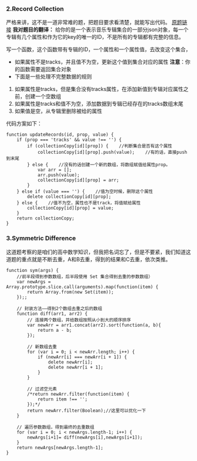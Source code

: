 ### 2.Record Collection
严格来讲，这不是一道非常难的题，把题目要求看清楚，就能写出代码。
[原题链接](https://www.freecodecamp.com/challenges/record-collection)
**我对题目的翻译：**
  给你的是一个表示音乐专辑集合的一部分json对象，每一个专辑有几个属性和作为它的key的唯一的ID，不是所有的专辑都有完整的信息。

写一个函数，这个函数带有专辑的ID，一个属性和一个属性值，去改变这个集合，
- 如果属性不是tracks，并且值不为空，更新这个值到集合对应的属性
**注意**：你的函数需要返回集合对象
- 下面是一些处理不完整数据的规则
 1. 如果属性是tracks，但是集合没有tracks属性，在添加新值到专辑对应属性之前，创建一个空数组
 2. 如果属性是tracks和值不为空，添加数据到专辑已经存在的tracks数组末尾 
 3. 如果值是空，从专辑里删除被给的属性

代码方案如下：
```
function updateRecords(id, prop, value) {
    if (prop === 'tracks' && value !== '') {
        if (collectionCopy[id][prop]) {    //判断集合是否有这个属性
            collectionCopy[id][prop].push(value);    //有的话，直接push到末尾
        } else {    //没有的话创建一个新的数组，将数组赋值给属性prop。
            var arr = [];
            arr.push(value);
            collectionCopy[id][prop] = arr;
        }
    } else if (value === '') {    //值为空时候，删除这个属性
        delete collectionCopy[id][prop];
    } else {    //值不为空，属性也不是track，将值赋给属性
        collectionCopy[id][prop] = value;
    }
    return collectionCopy;
}
```
### 3.Symmetric Difference
这道题考察的是咱们的高中数学知识，但我把名词忘了，但是不要紧，我们知道这道题的重点就是不断去重，A和B去重，得到的结果和C去重，依次类推。
```
function sym(args) {
    //前半段得到参数数组，后半段使用 Set 集合得到去重的参数数组）
    var newArgs = Array.prototype.slice.call(arguments).map(function(item) {
        return Array.from(new Set(item));
    });;

    // 封装方法——得到2个数组去重之后的数组
    function diff(arr1, arr2) {
        // 连接两个数组，并给数组按照从小到大的顺序排序
        var newArr = arr1.concat(arr2).sort(function(a, b){
            return a - b;
        });

        // 新数组去重
        for (var i = 0; i < newArr.length; i++) {
            if (newArr[i] === newArr[i + 1]) {
                delete newArr[i];
                delete newArr[i + 1];
            }
        }

        // 过滤空元素
        /*return newArr.filter(function(item) {
            return item !== '';
        });*/
        return newArr.filter(Boolean);//这里可以优化一下
    }

    // 遍历参数数组，得到最终的去重数组
    for (var i = 0; i < newArgs.length-1; i++) {
        newArgs[i+1]= diff(newArgs[i],newArgs[i+1]);
    }
    return newArgs[newArgs.length-1];
}
```